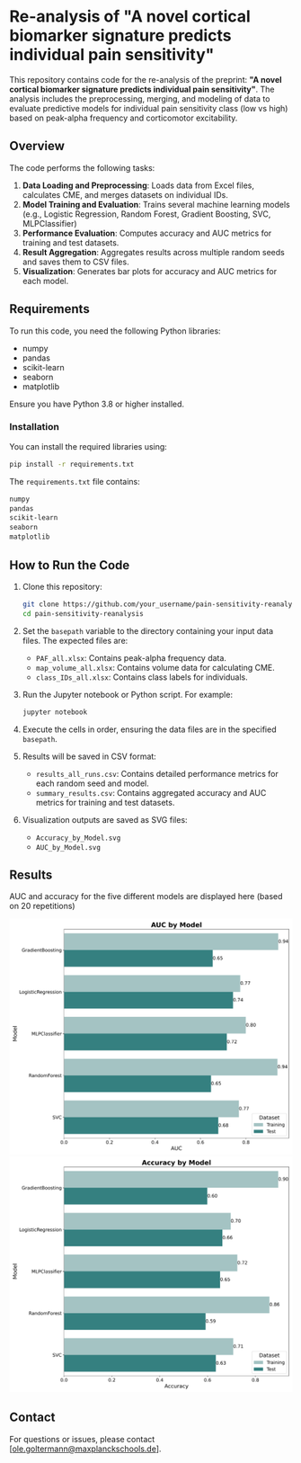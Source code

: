 # Re-analysis of "A novel cortical biomarker signature predicts individual pain sensitivity"

This repository contains code for the re-analysis of the preprint: **"A novel cortical biomarker signature predicts individual pain sensitivity"**. The analysis includes the preprocessing, merging, and modeling of data to evaluate predictive models for individual pain sensitivity class (low vs high) based on peak-alpha frequency and corticomotor excitability.

## Overview

The code performs the following tasks:
1. **Data Loading and Preprocessing**: Loads data from Excel files, calculates CME, and merges datasets on individual IDs.
2. **Model Training and Evaluation**: Trains several machine learning models (e.g., Logistic Regression, Random Forest, Gradient Boosting, SVC, MLPClassifier)
3. **Performance Evaluation**: Computes accuracy and AUC metrics for training and test datasets.
4. **Result Aggregation**: Aggregates results across multiple random seeds and saves them to CSV files.
5. **Visualization**: Generates bar plots for accuracy and AUC metrics for each model.

## Requirements

To run this code, you need the following Python libraries:
- numpy
- pandas
- scikit-learn
- seaborn
- matplotlib

Ensure you have Python 3.8 or higher installed.

### Installation
You can install the required libraries using:

```bash
pip install -r requirements.txt
```

The `requirements.txt` file contains:

```txt
numpy
pandas
scikit-learn
seaborn
matplotlib
```

## How to Run the Code

1. Clone this repository:

   ```bash
   git clone https://github.com/your_username/pain-sensitivity-reanalysis.git
   cd pain-sensitivity-reanalysis
   ```

2. Set the `basepath` variable to the directory containing your input data files. The expected files are:
   - `PAF_all.xlsx`: Contains peak-alpha frequency data.
   - `map_volume_all.xlsx`: Contains volume data for calculating CME.
   - `class_IDs_all.xlsx`: Contains class labels for individuals.

3. Run the Jupyter notebook or Python script. For example:

   ```bash
   jupyter notebook
   ```

4. Execute the cells in order, ensuring the data files are in the specified `basepath`.

5. Results will be saved in CSV format:
   - `results_all_runs.csv`: Contains detailed performance metrics for each random seed and model.
   - `summary_results.csv`: Contains aggregated accuracy and AUC metrics for training and test datasets.

6. Visualization outputs are saved as SVG files:
   - `Accuracy_by_Model.svg`
   - `AUC_by_Model.svg`

## Results

AUC and accuracy for the five different models are displayed here (based on 20 repetitions)

![AUC](figures/AUC_by_Model.svg)
![AUC](figures/Accuracy_by_Model.svg)


## Contact
For questions or issues, please contact [ole.goltermann@maxplanckschools.de].


